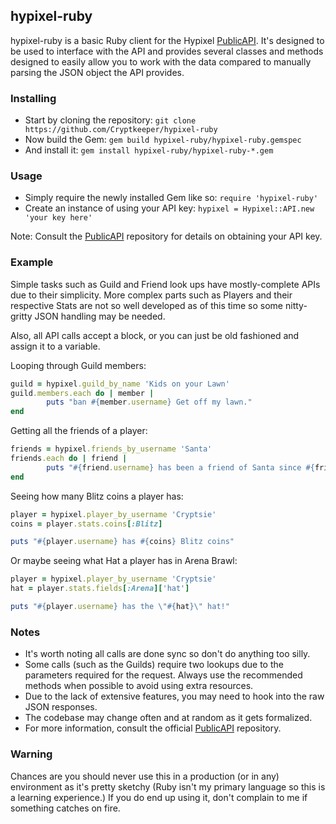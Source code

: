 ## hypixel-ruby

hypixel-ruby is a basic Ruby client for the Hypixel [PublicAPI](https://github.com/HypixelDev/PublicAPI). It's designed to be used to interface with the API and provides several classes and methods designed to easily allow you to work with the data compared to manually parsing the JSON object the API provides.


### Installing
* Start by cloning the repository: ```git clone https://github.com/Cryptkeeper/hypixel-ruby```
* Now build the Gem: ```gem build hypixel-ruby/hypixel-ruby.gemspec```
* And install it: ```gem install hypixel-ruby/hypixel-ruby-*.gem```

### Usage
* Simply require the newly installed Gem like so: ```require 'hypixel-ruby'```
* Create an instance of using your API key: ```hypixel = Hypixel::API.new 'your key here'```

Note: Consult the [PublicAPI](https://github.com/HypixelDev/PublicAPI) repository for details on obtaining your API key.

### Example
Simple tasks such as Guild and Friend look ups have mostly-complete APIs due to their simplicity. More complex parts such as Players and their respective Stats are not so well developed as of this time so some nitty-gritty JSON handling may be needed.

Also, all API calls accept a block, or you can just be old fashioned and assign it to a variable.

Looping through Guild members:
```ruby
guild = hypixel.guild_by_name 'Kids on your Lawn'
guild.members.each do | member |
        puts "ban #{member.username} Get off my lawn."
end
```

Getting all the friends of a player:
```ruby
friends = hypixel.friends_by_username 'Santa'
friends.each do | friend |
        puts "#{friend.username} has been a friend of Santa since #{friend.since}"
end
````

Seeing how many Blitz coins a player has:
```ruby
player = hypixel.player_by_username 'Cryptsie'
coins = player.stats.coins[:Blitz]

puts "#{player.username} has #{coins} Blitz coins"
````

Or maybe seeing what Hat a player has in Arena Brawl:
```ruby
player = hypixel.player_by_username 'Cryptsie'
hat = player.stats.fields[:Arena]['hat']

puts "#{player.username} has the \"#{hat}\" hat!"
````

### Notes
* It's worth noting all calls are done sync so don't do anything too silly.
* Some calls (such as the Guilds) require two lookups due to the parameters required for the request. Always use the recommended methods when possible to avoid using extra resources.
* Due to the lack of extensive features, you may need to hook into the raw JSON responses.
* The codebase may change often and at random as it gets formalized.
* For more information, consult the official [PublicAPI](https://github.com/HypixelDev/PublicAPI) repository.

### Warning

Chances are you should never use this in a production (or in any) environment as it's pretty sketchy (Ruby isn't my primary language so this is a learning experience.) If you do end up using it, don't complain to me if something catches on fire.

